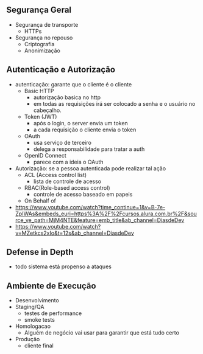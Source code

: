 ## Segurança Geral
- Segurança de transporte
  - HTTPs
- Segurança no repouso 
  - Criptografia
  - Anonimização

## Autenticação e Autorização
- autenticação: garante que o cliente é o cliente
  - Basic HTTP
    - autorização basica no http
    - em todas as requisições irá ser colocado a senha e o usuário no cabeçalho. 
  - Token (JWT)
    - após o login, o server envia um token
    - a cada requisição o cliente envia o token
  - OAuth
    - usa serviço de terceiro
    - delega a responsabilidade para tratar a auth
  - OpenID Connect
    - parece com a ideia o OAuth
- Autorização: se a pessoa autenticada pode realizar tal ação
  - ACL (Access control list)
    - lista de controle de acesso
  - RBAC(Role-based access control)
    - controle de acesso baseado em papeis
  - On Behalf of
- https://www.youtube.com/watch?time_continue=1&v=B-7e-ZpIWAs&embeds_euri=https%3A%2F%2Fcursos.alura.com.br%2F&source_ve_path=MjM4NTE&feature=emb_title&ab_channel=DiasdeDev
- https://www.youtube.com/watch?v=MZetkcs2xIo&t=12s&ab_channel=DiasdeDev



## Defense in Depth
- todo sistema está propenso a ataques


## Ambiente de Execução
- Desenvolvimento
- Staging/QA
  - testes de performance
  - smoke tests
- Homologacao
  - Alguém de negócio vai usar para garantir que está tudo certo
- Produção
  - cliente final